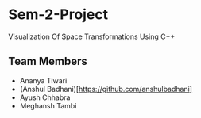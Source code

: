# Sem-2-Project
Visualization Of Space Transformations Using C++

## Team Members
- Ananya Tiwari
- (Anshul Badhani)[https://github.com/anshulbadhani]
- Ayush Chhabra
- Meghansh Tambi
